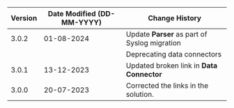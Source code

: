 | **Version** | **Date Modified (DD-MM-YYYY)** | **Change History**                         |
|-------------|--------------------------------|--------------------------------------------|
| 3.0.2       | 01-08-2024                     |Update **Parser** as part of Syslog migration                         |
|             |                                |Deprecating data connectors                                           |
| 3.0.1       | 13-12-2023                     | Updated  broken link in **Data Connector** | 
| 3.0.0       | 20-07-2023                     | Corrected the links in the solution.       | 
